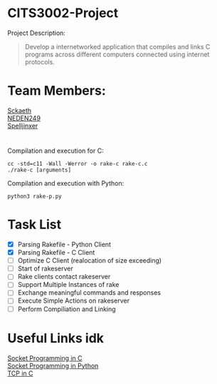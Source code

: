 # CITS3002-Project
Project Description:
> Develop a internetworked application that compiles and links C programs across different computers connected using internet protocols.
# Team Members:
[Sckaeth](https://github.com/Sckaeth) <br>
[NEDEN249](https://github.com/NEDEN249) <br>
[Spelljinxer](https://github.com/Spelljinxer)
#
Compilation and execution for C:
  ```
  cc -std=c11 -Wall -Werror -o rake-c rake-c.c
  ./rake-c [arguments]
  ```
Compilation and execution with Python:
  ```
  python3 rake-p.py
  ```
<!-- UPDATE THIS AS WE GO ALONG-->
# Task List
- [x] Parsing Rakefile - Python Client 
- [x] Parsing Rakefile - C Client
- [ ] Optimize C Client (realocation of size exceeding)
- [ ] Start of rakeserver
- [ ] Rake clients contact rakeserver
- [ ] Support Multiple Instances of rake
- [ ] Exchange meaningful commands and responses
- [ ] Execute Simple Actions on rakeserver
- [ ] Perform Compiliation and Linking

<!-- Could update this with more links for the future -->
# Useful Links idk
[Socket Programming in C](https://www.geeksforgeeks.org/socket-programming-cc/) <br>
[Socket Programming in Python](https://www.geeksforgeeks.org/socket-programming-python/) <br>
[TCP in C](https://www.geeksforgeeks.org/tcp-server-client-implementation-in-c/?ref=lbp)

